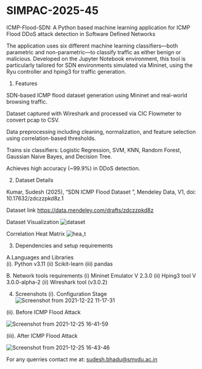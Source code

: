 # SIMPAC-2025-45
ICMP-Flood-SDN: A Python based machine learning application for ICMP Flood DDoS attack detection in Software Defined Networks

The application uses six different machine learning classifiers—both parametric and non-parametric—to classify traffic as either benign or malicious. Developed on the Jupyter Notebook environment, this tool is particularly tailored for SDN environments simulated via Mininet, using the Ryu controller and hping3 for traffic generation.

1. Features

SDN-based ICMP flood dataset generation using Mininet and real-world browsing traffic.

Dataset captured with Wireshark and processed via CIC Flowmeter to convert pcap to CSV.

Data preprocessing including cleaning, normalization, and feature selection using correlation-based thresholds.

Trains six classifiers: Logistic Regression, SVM, KNN, Random Forest, Gaussian Naive Bayes, and Decision Tree.

Achieves high accuracy (~99.9%) in DDoS detection.

2. Dataset Details

Kumar, Sudesh (2025), “SDN ICMP Flood Dataset ”, Mendeley Data, V1, doi: 10.17632/zdczzpkd8z.1

Dataset link
https://data.mendeley.com/drafts/zdczzpkd8z

Dataset Visualization
![dataset](https://github.com/user-attachments/assets/623dda10-25e3-4ea6-81c4-0317872df722)

Correlation Heat Matrix 
![hea_t](https://github.com/user-attachments/assets/badcf3fb-4001-49fd-b21d-5e0834d9d694)


3. Dependencies and setup requirements

A.Languages and Libraries  
(i). Python v3.11
(ii) Scikit-learn
(iii) pandas

B. Network tools requirements 
(i) Mininet Emulator	V 2.3.0
(ii) Hping3 tool	V 3.0.0-alpha-2
(ii) Wireshark tool	(v3.0.2)

4. Screenshots
(i). Configuration Stage
![Screenshot from 2021-12-22 11-17-31](https://github.com/user-attachments/assets/f15131b1-4b26-42ad-bf4e-c757829d0ac8)

(ii). Before ICMP Flood Attack

![Screenshot from 2021-12-25 16-41-59](https://github.com/user-attachments/assets/4b10544b-e9ca-413f-a237-f919dffff0d2)

(iii). After ICMP Flood Attack
   
![Screenshot from 2021-12-25 16-43-46](https://github.com/user-attachments/assets/4e08f83a-9534-49ff-a99d-0ed96922893d)

For any querries contact me at: sudesh.bhadu@smvdu.ac.in
